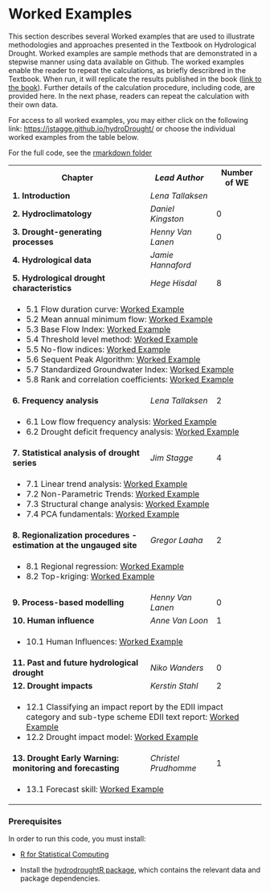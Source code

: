 # Worked Examples 

This section describes several Worked examples that are used to illustrate methodologies and approaches presented in the Textbook on Hydrological Drought. Worked examples are sample methods that are demonstrated in a stepwise manner using data available on Github. The worked examples enable the reader to repeat the calculations, as briefly describred in the Textbook. When run, it will replicate the results published in the book ([link to the book](https://www.google.com)). Further details of the calculation procedure, including code, are provided here. In the next phase, readers can repeat the calculation with their own data.

For access to all worked examples, you may either click on the following link: <a href="https://jstagge.github.io/hydroDrought/">https://jstagge.github.io/hydroDrought/</a> or choose the individual worked examples from the table below.

For the full code, see the <a href="https://github.com/HydroDrought/hydrodroughtBook/tree/master/worked_examples/rmarkdown">rmarkdown folder</a>


<table>
  <tr>
    <th> <b>Chapter</b> </td>
    <th> <i>Lead Author</i> </td>
    <th> Number of WE </td>
  </tr>
  <tr>
    <td> <b> 1. Introduction</b> </td>
    <td> <i>Lena Tallaksen</i> </td>
    <td>  </td>
  </tr>
  <tr>
    <td> <b> 2. Hydroclimatology</b> </td>
    <td> <i>Daniel Kingston</i> </td>
    <td> 0 </td>
  </tr>
  <tr>
    <td> <b> 3. Drought-generating processes</b> </td>
    <td> <i>Henny Van Lanen</i> </td>
    <td> 0 </td>
  </tr>
  <tr>
    <td> <b> 4. Hydrological data</b> </td>
    <td> <i>Jamie Hannaford</i> </td>
    <td>  </td>
  </tr>

  <tr>
    <td> <b> 5. Hydrological drought characteristics</b> </td>
    <td> <i>Hege Hisdal</i> </td>
    <td> 8 </td>
  </tr>
  <tr>
  <td colspan="3">
  <ul>
  <li>5.1 Flow duration curve:
    <a href="https://htmlpreview.github.io/?https://github.com/HydroDrought/hydrodroughtBook/blob/master/worked_examples/html/5-1_flow_duration_curve.html">Worked Example</a>
  </li>

  <li>5.2 Mean annual minimum flow: 
    <a href="https://htmlpreview.github.io/?https://github.com/HydroDrought/hydrodroughtBook/blob/master/worked_examples/html/5-2_mean_annual_minimum_flow.html">Worked Example</a>
  </li>

  <li>5.3 Base Flow Index: 
    <a href="https://htmlpreview.github.io/?https://github.com/HydroDrought/hydrodroughtBook/blob/master/worked_examples/html/5-4_base_flow_index.html">Worked Example</a>
  </li>

  <li>5.4 Threshold level method: 
    <a href="https://htmlpreview.github.io/?https://github.com/HydroDrought/hydrodroughtBook/blob/master/worked_examples/html/5-5_threshold_level_method.html">Worked Example</a>
  </li>
    
  <li>5.5 No-flow indices: 
    <a href="https://htmlpreview.github.io/?https://github.com/HydroDrought/hydrodroughtBook/blob/master/worked_examples/html/5-3_no_flow_indices.html">Worked Example</a>
  </li>

  <li>5.6 Sequent Peak Algorithm: 
    <a href="https://htmlpreview.github.io/?https://github.com/HydroDrought/hydrodroughtBook/blob/master/worked_examples/html/5-6_sequent_peak_algorithm.html">Worked Example</a>
  </li>

  <li>5.7 Standardized Groundwater Index: 
    <a href="https://htmlpreview.github.io/?https://github.com/HydroDrought/hydrodroughtBook/blob/master/worked_examples/html/5-7_standardized_groundwater_index.html">Worked Example</a>
  </li>
 
  <li>5.8 Rank and correlation coefficients: 
    <a href="https://htmlpreview.github.io/?https://github.com/HydroDrought/hydrodroughtBook/blob/master/worked_examples/html/5-8_rank_and_correlation_coefficients.html">Worked Example</a>
  </li> 
  </ul>
  </td>
  </tr>



  <tr>
    <td> <b> 6. Frequency analysis</b> </td>
    <td> <i>Lena Tallaksen</i> </td>
    <td> 2 </td>
  </tr>
    <tr>
  <td colspan="3">
  <ul>
  <li>6.1 Low flow frequency analysis: 
    <a href="https://htmlpreview.github.io/?https://github.com/HydroDrought/hydrodroughtBook/blob/master/worked_examples/html/6-1_low_flow_frequency_analysis.html">Worked Example</a>
  </li>

  <li>6.2 Drought deficit frequency analysis: 
    <a href="https://htmlpreview.github.io/?https://github.com/HydroDrought/hydrodroughtBook/blob/master/worked_examples/html/6-2_drought_deficit_frequency.html">Worked Example</a>
  </li>

  </ul>
  </td>
  </tr>

  
  <tr>
    <td> <b> 7. Statistical analysis of drought series</b> </td>
    <td> <i>Jim Stagge</i> </td>
    <td> 4 </td>
  </tr>

  <tr>
  <td colspan="3">
  <ul>
  <li>7.1 Linear trend analysis: 
    <a href="https://htmlpreview.github.io/?https://github.com/HydroDrought/hydrodroughtBook/blob/master/worked_examples/html/7-1_linear_trend.html">Worked Example</a>

  </li>

  <li>7.2 Non-Parametric Trends: 
    <a href="https://htmlpreview.github.io/?https://github.com/HydroDrought/hydrodroughtBook/blob/master/worked_examples/html/7-2_nonparametric_trend.html">Worked Example</a>
  </li>

  <li>7.3 Structural change analysis: 
    <a href="https://htmlpreview.github.io/?https://github.com/HydroDrought/hydrodroughtBook/blob/master/worked_examples/html/7-3_structural_change_analysis.html">Worked Example</a>
  </li>

  <li>7.4 PCA fundamentals: 
    <a href="https://htmlpreview.github.io/?https://github.com/HydroDrought/hydrodroughtBook/blob/master/worked_examples/html/7-4_principal_component_analysis.html">Worked Example</a>
  </li>
  </ul>
  </td>
  </tr>


  
  <tr>
    <td> <b> 8. Regionalization procedures - estimation at the ungauged site</b> </td>
    <td> <i>Gregor Laaha</i> </td>
    <td> 2 </td>
  </tr>

  <tr>
  <td colspan="3">
  <ul>
  <li>8.1 Regional regression: 
    <a href="https://htmlpreview.github.io/?https://github.com/HydroDrought/hydrodroughtBook/blob/master/worked_examples/html/8-1_regional_regression.html">Worked Example</a>

  </li>

  <li>8.2 Top-kriging: 
    <a href="https://htmlpreview.github.io/?https://github.com/HydroDrought/hydrodroughtBook/blob/master/worked_examples/html/8-2_topkriging.html">Worked Example</a>
  </li>

  </ul>
  </td>
  </tr>


   <tr>
    <td> <b> 9. Process-based modelling</b> </td>
    <td> <i>Henny Van Lanen</i> </td>
    <td> 0 </td>
  </tr>
  <tr>
    <td> <b> 10. Human influence</b> </td>
    <td> <i>Anne Van Loon</i> </td>
    <td> 1 </td>
  </tr>
  <tr>
  <td colspan="3">
  <ul>
  <li>10.1 Human Influences: 
    <a href="https://htmlpreview.github.io/?https://github.com/HydroDrought/hydrodroughtBook/blob/master/worked_examples/html/10-1_human_influences.html">Worked Example</a>
  </li>

  <tr>
    <td> <b> 11. Past and future hydrological drought</b> </td>
    <td> <i>Niko Wanders</i> </td>
    <td> 0 </td>
  </tr>
  <tr>
    <td> <b> 12. Drought impacts</b> </td>
    <td> <i>Kerstin Stahl</i> </td>
    <td> 2 </td>
  </tr>
 <tr>
  <td colspan="3">
  <ul>
  <li>12.1 Classifying an impact report by the EDII impact category and sub-type scheme EDII text report: 
    <a href="https://htmlpreview.github.io/?https://github.com/jstagge/hydroDrought/blob/master/worked_examples/files/12-1_edii_text_report.html">Worked Example</a>
  </li>

  <li>12.2 Drought impact model: 
    <a href="https://htmlpreview.github.io/?https://github.com/HydroDrought/hydrodroughtBook/blob/master/worked_examples/html/12-2_likelihood_of_impact_occurrence.html">Worked Example</a>
  </li>
  </ul>
  </td>
  </tr>

  <tr>
    <td> <b> 13. Drought Early Warning: monitoring and forecasting</b> </td>
    <td> <i>Christel Prudhomme</i> </td>
    <td> 1 </td>
  </tr>
  <tr>
  <td colspan="3">
  <ul>
  <li>13.1 Forecast skill: 
    <a href="https://htmlpreview.github.io/?https://github.com/HydroDrought/hydrodroughtBook/blob/master/worked_examples/html/13-1_forecast_skill.html">Worked Example</a>
    </tr>
</table>


### Prerequisites

In order to run this code, you must install:
* [R for Statistical Computing](https://www.r-project.org/)

* Install the [hydrodroughtR package](https://github.com/HydroDrought/hydrodroughtR), which contains the relevant data and package dependencies.



